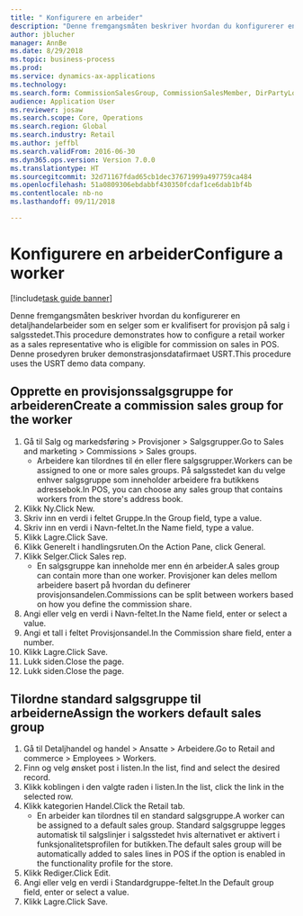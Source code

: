 ```yaml
--- 
title: " Konfigurere en arbeider"
description: "Denne fremgangsmåten beskriver hvordan du konfigurerer en detaljhandelarbeider som en selger som er kvalifisert for provisjon på salg i salgsstedet."
author: jblucher
manager: AnnBe
ms.date: 8/29/2018
ms.topic: business-process
ms.prod: 
ms.service: dynamics-ax-applications
ms.technology: 
ms.search.form: CommissionSalesGroup, CommissionSalesMember, DirPartyLookup, HcmWorker
audience: Application User
ms.reviewer: josaw
ms.search.scope: Core, Operations
ms.search.region: Global
ms.search.industry: Retail
ms.author: jeffbl
ms.search.validFrom: 2016-06-30
ms.dyn365.ops.version: Version 7.0.0
ms.translationtype: HT
ms.sourcegitcommit: 32d71167fdad65cb1dec37671999a497759ca484
ms.openlocfilehash: 51a0809306ebdabbf430350fcdaf1ce6dab1bf4b
ms.contentlocale: nb-no
ms.lasthandoff: 09/11/2018

---
```

# <a name="configure-a-worker"></a><span data-ttu-id="ee3ab-103"> Konfigurere en arbeider</span><span class="sxs-lookup"><span data-stu-id="ee3ab-103">Configure a worker</span></span>

[!include[task guide banner](../includes/task-guide-banner.md)]

<span data-ttu-id="ee3ab-104">Denne fremgangsmåten beskriver hvordan du konfigurerer en detaljhandelarbeider som en selger som er kvalifisert for provisjon på salg i salgsstedet.</span><span class="sxs-lookup"><span data-stu-id="ee3ab-104">This procedure demonstrates how to configure a retail worker as a sales representative who is eligible for commission on sales in POS.</span></span> <span data-ttu-id="ee3ab-105">Denne prosedyren bruker demonstrasjonsdatafirmaet USRT.</span><span class="sxs-lookup"><span data-stu-id="ee3ab-105">This procedure uses the USRT demo data company.</span></span>


## <a name="create-a-commission-sales-group-for-the-worker"></a><span data-ttu-id="ee3ab-106">Opprette en provisjonssalgsgruppe for arbeideren</span><span class="sxs-lookup"><span data-stu-id="ee3ab-106">Create a commission sales group for the worker</span></span>
1. <span data-ttu-id="ee3ab-107">Gå til Salg og markedsføring > Provisjoner > Salgsgrupper.</span><span class="sxs-lookup"><span data-stu-id="ee3ab-107">Go to Sales and marketing > Commissions > Sales groups.</span></span>
    * <span data-ttu-id="ee3ab-108">Arbeidere kan tilordnes til én eller flere salgsgrupper.</span><span class="sxs-lookup"><span data-stu-id="ee3ab-108">Workers can be assigned to one or more sales groups.</span></span> <span data-ttu-id="ee3ab-109">På salgsstedet kan du velge enhver salgsgruppe som inneholder arbeidere fra butikkens adressebok.</span><span class="sxs-lookup"><span data-stu-id="ee3ab-109">In POS, you can choose any sales group that contains workers from the store's address book.</span></span>  
2. <span data-ttu-id="ee3ab-110">Klikk Ny.</span><span class="sxs-lookup"><span data-stu-id="ee3ab-110">Click New.</span></span>
3. <span data-ttu-id="ee3ab-111">Skriv inn en verdi i feltet Gruppe.</span><span class="sxs-lookup"><span data-stu-id="ee3ab-111">In the Group field, type a value.</span></span>
4. <span data-ttu-id="ee3ab-112">Skriv inn en verdi i Navn-feltet.</span><span class="sxs-lookup"><span data-stu-id="ee3ab-112">In the Name field, type a value.</span></span>
5. <span data-ttu-id="ee3ab-113">Klikk Lagre.</span><span class="sxs-lookup"><span data-stu-id="ee3ab-113">Click Save.</span></span>
6. <span data-ttu-id="ee3ab-114">Klikk Generelt i handlingsruten.</span><span class="sxs-lookup"><span data-stu-id="ee3ab-114">On the Action Pane, click General.</span></span>
7. <span data-ttu-id="ee3ab-115">Klikk Selger.</span><span class="sxs-lookup"><span data-stu-id="ee3ab-115">Click Sales rep.</span></span>
    * <span data-ttu-id="ee3ab-116">En salgsgruppe kan inneholde mer enn én arbeider.</span><span class="sxs-lookup"><span data-stu-id="ee3ab-116">A sales group can contain more than one worker.</span></span> <span data-ttu-id="ee3ab-117">Provisjoner kan deles mellom arbeidere basert på hvordan du definerer provisjonsandelen.</span><span class="sxs-lookup"><span data-stu-id="ee3ab-117">Commissions can be split between workers based on how you define the commission share.</span></span>  
8. <span data-ttu-id="ee3ab-118">Angi eller velg en verdi i Navn-feltet.</span><span class="sxs-lookup"><span data-stu-id="ee3ab-118">In the Name field, enter or select a value.</span></span>
9. <span data-ttu-id="ee3ab-119">Angi et tall i feltet Provisjonsandel.</span><span class="sxs-lookup"><span data-stu-id="ee3ab-119">In the Commission share field, enter a number.</span></span>
10. <span data-ttu-id="ee3ab-120">Klikk Lagre.</span><span class="sxs-lookup"><span data-stu-id="ee3ab-120">Click Save.</span></span>
11. <span data-ttu-id="ee3ab-121">Lukk siden.</span><span class="sxs-lookup"><span data-stu-id="ee3ab-121">Close the page.</span></span>
12. <span data-ttu-id="ee3ab-122">Lukk siden.</span><span class="sxs-lookup"><span data-stu-id="ee3ab-122">Close the page.</span></span>

## <a name="assign-the-workers-default-sales-group"></a><span data-ttu-id="ee3ab-123">Tilordne standard salgsgruppe til arbeiderne</span><span class="sxs-lookup"><span data-stu-id="ee3ab-123">Assign the workers default sales group</span></span>
1. <span data-ttu-id="ee3ab-124">Gå til Detaljhandel og handel > Ansatte > Arbeidere.</span><span class="sxs-lookup"><span data-stu-id="ee3ab-124">Go to Retail and commerce > Employees > Workers.</span></span>
2. <span data-ttu-id="ee3ab-125">Finn og velg ønsket post i listen.</span><span class="sxs-lookup"><span data-stu-id="ee3ab-125">In the list, find and select the desired record.</span></span>
3. <span data-ttu-id="ee3ab-126">Klikk koblingen i den valgte raden i listen.</span><span class="sxs-lookup"><span data-stu-id="ee3ab-126">In the list, click the link in the selected row.</span></span>
4. <span data-ttu-id="ee3ab-127">Klikk kategorien Handel.</span><span class="sxs-lookup"><span data-stu-id="ee3ab-127">Click the Retail tab.</span></span>
    * <span data-ttu-id="ee3ab-128">En arbeider kan tilordnes til en standard salgsgruppe.</span><span class="sxs-lookup"><span data-stu-id="ee3ab-128">A worker can be assigned to a default sales group.</span></span> <span data-ttu-id="ee3ab-129">Standard salgsgruppe legges automatisk til salgslinjer i salgsstedet hvis alternativet er aktivert i funksjonalitetsprofilen for butikken.</span><span class="sxs-lookup"><span data-stu-id="ee3ab-129">The default sales group will be automatically added to sales lines in POS if the option is enabled in the functionality profile for the store.</span></span>  
5. <span data-ttu-id="ee3ab-130">Klikk Rediger.</span><span class="sxs-lookup"><span data-stu-id="ee3ab-130">Click Edit.</span></span>
6. <span data-ttu-id="ee3ab-131">Angi eller velg en verdi i Standardgruppe-feltet.</span><span class="sxs-lookup"><span data-stu-id="ee3ab-131">In the Default group field, enter or select a value.</span></span>
7. <span data-ttu-id="ee3ab-132">Klikk Lagre.</span><span class="sxs-lookup"><span data-stu-id="ee3ab-132">Click Save.</span></span>


